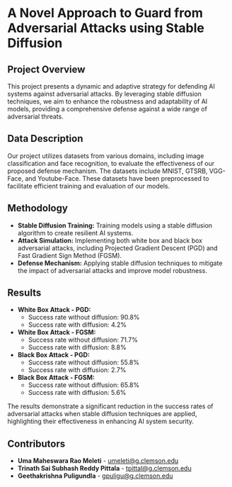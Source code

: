 # A Novel Approach to Guard from Adversarial Attacks using Stable Diffusion

## Project Overview
This project presents a dynamic and adaptive strategy for defending AI systems against adversarial attacks. By leveraging stable diffusion techniques, we aim to enhance the robustness and adaptability of AI models, providing a comprehensive defense against a wide range of adversarial threats.

## Data Description
Our project utilizes datasets from various domains, including image classification and face recognition, to evaluate the effectiveness of our proposed defense mechanism. The datasets include MNIST, GTSRB, VGG-Face, and Youtube-Face. These datasets have been preprocessed to facilitate efficient training and evaluation of our models.

## Methodology
- **Stable Diffusion Training:** Training models using a stable diffusion algorithm to create resilient AI systems.
- **Attack Simulation:** Implementing both white box and black box adversarial attacks, including Projected Gradient Descent (PGD) and Fast Gradient Sign Method (FGSM).
- **Defense Mechanism:** Applying stable diffusion techniques to mitigate the impact of adversarial attacks and improve model robustness.

## Results
- **White Box Attack - PGD:**
  - Success rate without diffusion: 90.8%
  - Success rate with diffusion: 4.2%
- **White Box Attack - FGSM:**
  - Success rate without diffusion: 71.7%
  - Success rate with diffusion: 8.8%
- **Black Box Attack - PGD:**
  - Success rate without diffusion: 55.8%
  - Success rate with diffusion: 2.7%
- **Black Box Attack - FGSM:**
  - Success rate without diffusion: 65.8%
  - Success rate with diffusion: 5.6%

The results demonstrate a significant reduction in the success rates of adversarial attacks when stable diffusion techniques are applied, highlighting their effectiveness in enhancing AI system security.

## Contributors
- **Uma Maheswara Rao Meleti** - umeleti@g.clemson.edu
- **Trinath Sai Subhash Reddy Pittala** - tpittal@g.clemson.edu
- **Geethakrishna Puligundla** - gpuligu@g.clemson.edu
